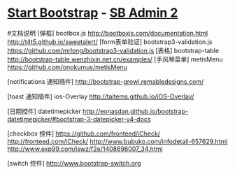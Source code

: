 # [Start Bootstrap](http://startbootstrap.com/) - [SB Admin 2](http://startbootstrap.com/template-overviews/sb-admin-2/)

#文档说明
[弹框]
bootbox.js
 http://bootboxjs.com/documentation.html
 http://t4t5.github.io/sweetalert/
 [form表单验证]
bootstrap3-validation.js
 https://github.com/mrlong/bootstrap3-validation.js
 [表格]
bootstrap-table
 http://bootstrap-table.wenzhixin.net.cn/examples/
 [手风琴菜单]
 metisMenu
 https://github.com/onokumus/metisMenu

 [notifications 通知插件]
 http://bootstrap-growl.remabledesigns.com/

 [toast 通知插件]
 ios-Overlay
 http://taitems.github.io/iOS-Overlay/

 [日期控件]
 datetimepicker http://eonasdan.github.io/bootstrap-datetimepicker/#bootstrap-3-datepicker-v4-docs

[checkbox 控件]
https://github.com/fronteed/iCheck/
http://fronteed.com/iCheck/
http://www.bubuko.com/infodetail-657629.html
http://www.exp99.com/jswz/f2e/1408696007_34.html

[switch 控件]
http://www.bootstrap-switch.org